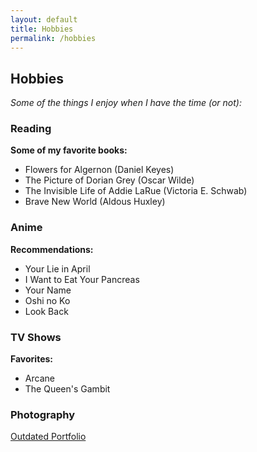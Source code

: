 ```yaml
---
layout: default
title: Hobbies
permalink: /hobbies
---
```


## Hobbies
_Some of the things I enjoy when I have the time (or not):_
### Reading
**Some of my favorite books:**
- Flowers for Algernon (Daniel Keyes)
- The Picture of Dorian Grey (Oscar Wilde)
- The Invisible Life of Addie LaRue (Victoria E. Schwab)
- Brave New World (Aldous Huxley)

### Anime
**Recommendations:**
- Your Lie in April
- I Want to Eat Your Pancreas
- Your Name
- Oshi no Ko
- Look Back

### TV Shows
**Favorites:**
- Arcane
- The Queen's Gambit

### Photography
<a href="https://alchien22.wixsite.com/snippets" class="icon-btn" target="_blank">
  <i class="fas fa-camera"></i> Outdated Portfolio
</a>